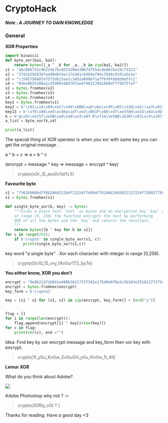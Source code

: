 # CryptoHack

 _**Note : A JOURNEY TO GAIN KNOWLEDGE**_

### General

**XOR Properties**

```python
import binascii
def byte_xor(ba1, ba2):
    return bytes([_a ^ _b for _a, _b in zip(ba1, ba2)])
s1 = "a6c8b6733c9b22de7bc0253266a3867df55acde8635e19c73313"
s2 = "37dcb292030faa90d07eec17e3b1c6d8daf94c35d4c9191a5e1e"
s3 = "c1545756687e7573db23aa1c3452a098b71a7fbf0fddddde5fc1"
s4 = "04ee9855208a2cd59091d04767ae47963170d1660df7f56f5faf"
s2 = bytes.fromhex(s2)
s3 = bytes.fromhex(s3)
s4 = bytes.fromhex(s4)
key1 = bytes.fromhex(s1)
key2 = b'\x91\x14\x04\xe1?\x94\x88N\xab\xbe\xc9%\x85\x12@\xa5/\xa3\x81\xdd\xb7\x97\x00\xddm\r'
key13 = b'\xf6\x88\xe5\xc4kq\xdf\xe3\x0b]F\x0b\xd7\xe3f@m\xe33\x8a\xdb\x14\xc4\xc4\x01\xdf'
k = b'g\x9c\xe1%T\xe5W\xad\xa0\xe3\x8f.R\xf1&\xe5B@\xb2Wl\x83\xc4\x19l\xd2'
a_list = byte_xor(k,s4)

print(a_list)
```

The special thing of XOR operator is when you xor with same key you can get the original message .

a ^ b = c =&gt; a = b ^ c

\(encrypt = message ^ key =&gt; message = encrypt ^ key\)

> crypto{x0r\_i5\_ass0c1at1v3}

**Favourite byte**

```python
s1 = "73626960647f6b206821204f21254f7d694f7624662065622127234f726927756d"
s1 = bytes.fromhex(s1)

def single_byte_xor(b, key) -> bytes:
    """Given a plain text `text` as bytes and an encryption key `key` as a byte
    in range [0, 256) the function encrypts the text by performing
    XOR of all the bytes and the `key` and returns the resultant.
    """
    return bytes([b ^ key for b in s1])
for c in range(256):
	if b'crypto' in single_byte_xor(s1, c):
		print(single_byte_xor(s1,c))
```

key word "a single byte" . Xor each character with integer in range \[0,256\).

> crypto{0x10\_15\_my\_f4v0ur173\_by7e}

**You either know, XOR you don't**

```python
encrypt = "0e0b213f26041e480b26217f27342e175d0e070a3c5b103e2526217f27342e175d0e077e263451150104"
encrypt = bytes.fromhex(encrypt)
key_form = b'crypto{'

key = [s1 ^ s2 for (s1, s2) in zip(encrypt, key_form)] + [ord("y")]


flag = []
for i in range(len(encrypt)):
    flag.append(encrypt[i] ^ key[i%len(key)])
for c in flag:
    print(chr(c), end ="")
```

Idea: Find key by xor encrypt message and key\_form then xor key with encrypt.

> crypto{1f\_y0u\_Kn0w\_En0uGH\_y0u\_Kn0w\_1t\_4ll}

**Lemur XOR**

What do you think about Adobe?

![](https://giongfnefvblog.files.wordpress.com/2021/07/image.png?w=1024)

Adobe Photoshop why not ? :&gt;

> crypto{X0Rly\_n0t ? }

 Thanks for reading. Have a good day &lt;3

